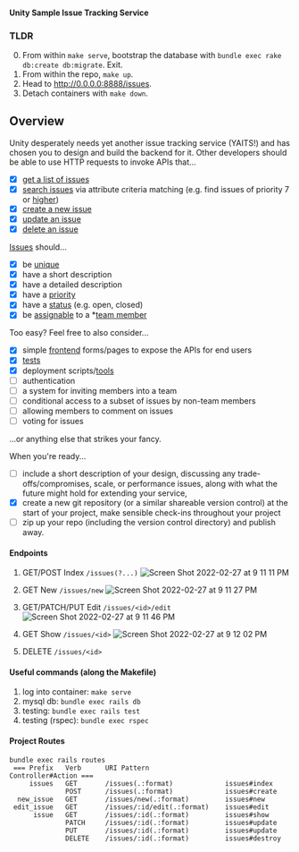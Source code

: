 #### Unity Sample Issue Tracking Service

### TLDR
0. From within `make serve`, bootstrap the database with `bundle exec rake db:create db:migrate`. Exit.
1. From within the repo, `make up`.
3. Head to http://0.0.0.0:8888/issues.
4. Detach containers with `make down`. 

## Overview
Unity desperately needs yet another issue tracking service (YAITS!) and has chosen you to design and
build the backend for it. Other developers should be able to use HTTP requests to invoke APIs that...

 - [x] [get a list of issues](https://github.com/Kartoshka548/yaits/blob/main/test/controllers/issues_controller_test.rb#L8-L11)
 - [x] [search issues](https://github.com/Kartoshka548/yaits/blob/main/spec/requests/issue_spec.rb) via attribute criteria matching (e.g. find issues of priority 7 or [higher](https://github.com/Kartoshka548/yaits/blob/main/app/controllers/issues_controller.rb#L132-L135))
 - [x] [create a new issue](https://github.com/Kartoshka548/yaits/blob/main/test/controllers/issues_controller_test.rb#L18-L23)
 - [x] [update an issue](https://github.com/Kartoshka548/yaits/blob/main/test/controllers/issues_controller_test.rb#L35-L38)
 - [x] [delete an issue](https://github.com/Kartoshka548/yaits/blob/main/test/controllers/issues_controller_test.rb#L40-L43)

[Issues](https://github.com/Kartoshka548/yaits/blob/main/app/models/issue.rb) should...
 - [x] be [unique](https://github.com/Kartoshka548/yaits/blob/main/db/migrate/20220225224318_create_issues.rb#L23)
 - [x] have a short description
 - [x] have a detailed description
 - [x] have a [priority](https://github.com/Kartoshka548/yaits/blob/main/db/migrate/20220225192053_create_issue_priorities.rb)
 - [x] have a [status](https://github.com/Kartoshka548/yaits/blob/main/db/migrate/20220225182236_create_issue_statuses.rb) (e.g. open, closed)
 - [x] be [assignable](https://github.com/Kartoshka548/yaits/blob/main/app/models/user.rb#L2) to a *[team member](https://github.com/Kartoshka548/yaits/issues/5)

Too easy? Feel free to also consider...
 -  [x] simple [frontend](https://github.com/Kartoshka548/yaits/tree/main/app/views) forms/pages to expose the APIs for end users
 -  [x] [tests](https://github.com/Kartoshka548/yaits/tree/main/test/fixtures)
 -  [x] deployment scripts/[tools](https://github.com/Kartoshka548/yaits/blob/main/Makefile#L9)
 -  [ ] authentication
 -  [ ] a system for inviting members into a team
 -  [ ] conditional access to a subset of issues by non-team members
 -  [ ] allowing members to comment on issues
 -  [ ] voting for issues

...or anything else that strikes your fancy.

When you're ready...
 - [ ] include a short description of your design, discussing any trade-offs/compromises, scale, or
performance issues, along with what the future might hold for extending your service,
 - [x] create a new git repository (or a similar shareable version control) at the start of your project,
make sensible check-ins throughout your project
 - [ ] zip up your repo (including the version control directory) and publish away.

#### Endpoints 
1. GET/POST Index `/issues(?...)`
![Screen Shot 2022-02-27 at 9 11 11 PM](https://user-images.githubusercontent.com/2070909/155913037-841b420a-0468-4c4e-aadb-9cdc75da8d80.png)

2. GET New `/issues/new`
![Screen Shot 2022-02-27 at 9 11 27 PM](https://user-images.githubusercontent.com/2070909/155913049-be2bc65c-c5fb-43b2-a9a1-729dea1aa58f.png)

3. GET/PATCH/PUT Edit `/issues/<id>/edit`
![Screen Shot 2022-02-27 at 9 11 46 PM](https://user-images.githubusercontent.com/2070909/155913065-80512a7a-30d3-4047-8789-f2b4ac079fbb.png)

4. GET Show `/issues/<id>`
![Screen Shot 2022-02-27 at 9 12 02 PM](https://user-images.githubusercontent.com/2070909/155913137-02ded449-6217-453a-91ef-239904846e8a.png)

5. DELETE `/issues/<id>`

#### Useful commands (along the Makefile)
1. log into container: `make serve` 
2. mysql db: `bundle exec rails db`
3. testing: `bundle exec rails test`
4. testing (rspec): `bundle exec rspec`

#### Project Routes
```
bundle exec rails routes
 === Prefix   Verb      URI Pattern                   Controller#Action ===
     issues   GET       /issues(.:format)             issues#index
              POST      /issues(.:format)             issues#create
  new_issue   GET       /issues/new(.:format)         issues#new
 edit_issue   GET       /issues/:id/edit(.:format)    issues#edit
      issue   GET       /issues/:id(.:format)         issues#show
              PATCH     /issues/:id(.:format)         issues#update
              PUT       /issues/:id(.:format)         issues#update
              DELETE    /issues/:id(.:format)         issues#destroy
```
